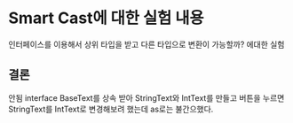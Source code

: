# Smart Cast에 대한 실험 내용
인터페이스를 이용해서 상위 타입을 받고 다른 타입으로 변환이 가능할까? 에대한 실험

## 결론
안됨
interface BaseText를 상속 받아 StringText와 IntText를 만들고 버튼을 누르면 StringText를 IntText로 변경해보려 했는데 as로는 불간으했다.
